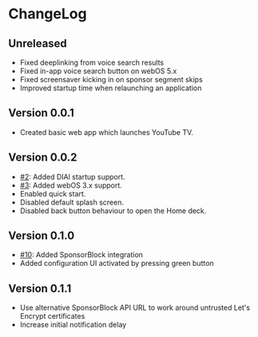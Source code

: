 # ChangeLog

## Unreleased
* Fixed deeplinking from voice search results
* Fixed in-app voice search button on webOS 5.x
* Fixed screensaver kicking in on sponsor segment skips
* Improved startup time when relaunching an application

## Version 0.0.1
* Created basic web app which launches YouTube TV.

## Version 0.0.2
* [#2](https://github.com/FriedChickenButt/youtube-webos/issues/2): Added DIAl startup support.
* [#3](https://github.com/FriedChickenButt/youtube-webos/issues/3): Added webOS 3.x support.
* Enabled quick start.
* Disabled default splash screen.
* Disabled back button behaviour to open the Home deck.

## Version 0.1.0
* [#10](https://github.com/FriedChickenButt/youtube-webos/issues/1): Added SponsorBlock integration
* Added configuration UI activated by pressing green button

## Version 0.1.1
* Use alternative SponsorBlock API URL to work around untrusted Let's Encrypt
  certificates
* Increase initial notification delay
